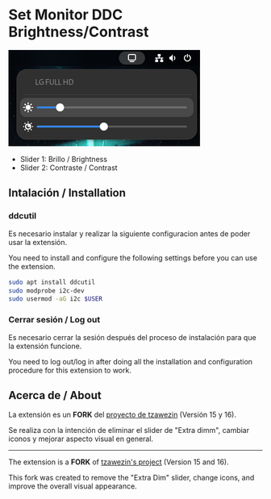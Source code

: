 # Set Monitor DDC Brightness/Contrast

![screenshot](screenshot.png)

- Slider 1: Brillo / Brightness
- Slider 2: Contraste / Contrast

## Intalación / Installation

### ddcutil

Es necesario instalar y realizar la siguiente configuracion antes de poder usar la extensión.

You need to install and configure the following settings before you can use the extension.

``` bash
sudo apt install ddcutil
sudo modprobe i2c-dev
sudo usermod -aG i2c $USER
```

### Cerrar sesión / Log out

Es necesario cerrar la sesión después del proceso de instalación para que la extensión funcione.

You need to log out/log in after doing all the installation and configuration procedure for this extension to work.

## Acerca de / About

La extensión es un **FORK** del [proyecto de tzawezin](https://github.com/tzawezin/gnome-ddc-brightness-contrast-extra-dimming) (Versión 15 y 16).  

Se realiza con la intención de eliminar el slider de "Extra dimm", cambiar iconos y mejorar aspecto visual en general.

---

The extension is a **FORK** of [tzawezin's project](https://github.com/tzawezin/gnome-ddc-brightness-contrast-extra-dimming) (Version 15 and 16).

This fork was created to remove the "Extra Dim" slider, change icons, and improve the overall visual appearance.